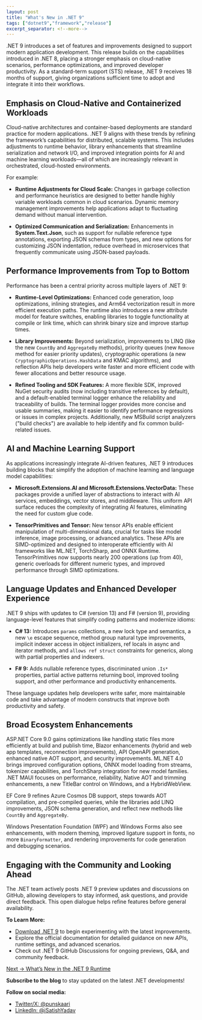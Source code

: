 ```yaml
---
layout: post
title: "What's New in .NET 9"
tags: ["dotnet9","framework","release"]
excerpt_separator: <!--more-->
---
```


.NET 9 introduces a set of features and improvements designed to support modern application development. This release builds on the capabilities introduced in .NET 8, placing a stronger emphasis on cloud-native scenarios, performance optimizations, and improved developer productivity. As a standard-term support (STS) release, .NET 9 receives 18 months of support, giving organizations sufficient time to adopt and integrate it into their workflows.
<!--more-->
## Emphasis on Cloud-Native and Containerized Workloads

Cloud-native architectures and container-based deployments are standard practice for modern applications. .NET 9 aligns with these trends by refining the framework’s capabilities for distributed, scalable systems. This includes adjustments to runtime behavior, library enhancements that streamline serialization and network I/O, and improved integration points for AI and machine learning workloads—all of which are increasingly relevant in orchestrated, cloud-hosted environments.

For example:

- **Runtime Adjustments for Cloud Scale:** Changes in garbage collection and performance heuristics are designed to better handle highly variable workloads common in cloud scenarios. Dynamic memory management improvements help applications adapt to fluctuating demand without manual intervention.

- **Optimized Communication and Serialization:** Enhancements in **System.Text.Json**, such as support for nullable reference type annotations, exporting JSON schemas from types, and new options for customizing JSON indentation, reduce overhead in microservices that frequently communicate using JSON-based payloads.

## Performance Improvements from Top to Bottom

Performance has been a central priority across multiple layers of .NET 9:

- **Runtime-Level Optimizations:** Enhanced code generation, loop optimizations, inlining strategies, and Arm64 vectorization result in more efficient execution paths. The runtime also introduces a new attribute model for feature switches, enabling libraries to toggle functionality at compile or link time, which can shrink binary size and improve startup times.

- **Library Improvements:** Beyond serialization, improvements to LINQ (like the new `CountBy` and `AggregateBy` methods), priority queues (new `Remove` method for easier priority updates), cryptographic operations (a new `CryptographicOperations.HashData` and KMAC algorithms), and reflection APIs help developers write faster and more efficient code with fewer allocations and better resource usage.

- **Refined Tooling and SDK Features:** A more flexible SDK, improved NuGet security audits (now including transitive references by default), and a default-enabled terminal logger enhance the reliability and traceability of builds. The terminal logger provides more concise and usable summaries, making it easier to identify performance regressions or issues in complex projects. Additionally, new MSBuild script analyzers ("build checks") are available to help identify and fix common build-related issues.

## AI and Machine Learning Support

As applications increasingly integrate AI-driven features, .NET 9 introduces building blocks that simplify the adoption of machine learning and language model capabilities:

- **Microsoft.Extensions.AI and Microsoft.Extensions.VectorData:** These packages provide a unified layer of abstractions to interact with AI services, embeddings, vector stores, and middleware. This uniform API surface reduces the complexity of integrating AI features, eliminating the need for custom glue code.

- **TensorPrimitives and Tensor<T>:** New tensor APIs enable efficient manipulation of multi-dimensional data, crucial for tasks like model inference, image processing, or advanced analytics. These APIs are SIMD-optimized and designed to interoperate efficiently with AI frameworks like ML.NET, TorchSharp, and ONNX Runtime. TensorPrimitives now supports nearly 200 operations (up from 40), generic overloads for different numeric types, and improved performance through SIMD optimizations.

## Language Updates and Enhanced Developer Experience

.NET 9 ships with updates to C# (version 13) and F# (version 9), providing language-level features that simplify coding patterns and modernize idioms:

- **C# 13:** Introduces `params` collections, a new lock type and semantics, a new `\e` escape sequence, method group natural type improvements, implicit indexer access in object initializers, ref locals in async and iterator methods, and `allows ref struct` constraints for generics, along with partial properties and indexers.

- **F# 9:** Adds nullable reference types, discriminated union `.Is*` properties, partial active patterns returning bool, improved tooling support, and other performance and productivity enhancements.

These language updates help developers write safer, more maintainable code and take advantage of modern constructs that improve both productivity and safety.

## Broad Ecosystem Enhancements

ASP.NET Core 9.0 gains optimizations like handling static files more efficiently at build and publish time, Blazor enhancements (hybrid and web app templates, reconnection improvements), API OpenAPI generation, enhanced native AOT support, and security improvements. ML.NET 4.0 brings improved configuration options, ONNX model loading from streams, tokenizer capabilities, and TorchSharp integration for new model families. .NET MAUI focuses on performance, reliability, Native AOT and trimming enhancements, a new TitleBar control on Windows, and a HybridWebView.

EF Core 9 refines Azure Cosmos DB support, steps towards AOT compilation, and pre-compiled queries, while the libraries add LINQ improvements, JSON schema generation, and reflect new methods like `CountBy` and `AggregateBy`.

Windows Presentation Foundation (WPF) and Windows Forms also see enhancements, with modern theming, improved ligature support in fonts, no more `BinaryFormatter`, and rendering improvements for code generation and debugging scenarios.

## Engaging with the Community and Looking Ahead

The .NET team actively posts .NET 9 preview updates and discussions on GitHub, allowing developers to stay informed, ask questions, and provide direct feedback. This open dialogue helps refine features before general availability.

**To Learn More:**  
- [Download .NET 9](https://aka.ms/dotnet-download) to begin experimenting with the latest improvements.  
- Explore the official documentation for detailed guidance on new APIs, runtime settings, and advanced scenarios.  
- Check out .NET 9 GitHub Discussions for ongoing previews, Q&A, and community feedback.

[Next → What’s New in the .NET 9 Runtime](/2-whats-new-in-dotnet-9-runtime)  

**Subscribe to the blog** to stay updated on the latest .NET developments!

**Follow on social media:**

- [Twitter/X: @punskaari](https://twitter.com/punskaari)
- [LinkedIn: @iSatishYadav](https://www.linkedin.com/in/iSatishYadav)